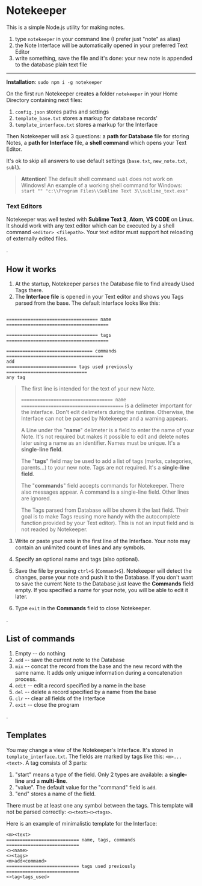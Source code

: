 # Notekeeper


This is a simple Node.js utility for making notes. 

1. type `notekeeper` in your command line (I prefer just "note" as alias) 
2. the Note Interface will be automatically opened in your preferred Text Editor 
3. write something, save the file and it's done: your new note is appended to the database plain text file 

----

**Installation**: `sudo npm i -g notekeeper`

On the first run Notekeeper creates a folder `notekeeper` in your Home Directory containing next files: 
1. `config.json` stores paths and settings 
2. `template_base.txt` stores a markup for database records' 
3. `template_interface.txt` stores a markup for the Interface 

Then Notekeeper will ask 3 questions: 
a **path for Database** file for storing Notes, 
a **path for Interface** file, 
a **shell command** which opens your Text Editor. 

It's ok to skip all answers to use default settings (`base.txt`, `new_note.txt`, `subl`). 

> **Attention!** 
> The default shell command `subl` does not work on Windows! 
> An example of a working shell command for Windows: `start "" "c:\\Program Files\\Sublime Text 3\\sublime_text.exe"` 


### Text Editors
Notekeeper was well tested with **Sublime Text 3**, **Atom**, **VS CODE** on Linux. 
It should work with any text editor which can be executed by a shell command `<editor> <filepath>`. 
Your text editor must support hot reloading of externally edited files.

.


## How it works

1. At the startup, Notekeeper parses the Database file to find already Used Tags there. 
2. The **Interface file** is opened in your Text editor and shows you Tags parsed from the base.
The default interface looks like this:
```

================================== name ======================================

================================== tags ======================================

================================ commands ====================================
add
========================== tags used previously ==============================
any tag

```
> The first line is intended for the text of your new Note. 
>
> `================================== name ======================================` is a delimeter important for the interface. 
> Don't edit delimeters during the runtime. Otherwise, the Interface can not be parsed by Notekeeper and a warning appears. 
> 
> A Line under the "**name**" delimeter is a field to enter the name of your Note. It's not required but makes it possible to edit and delete notes later using a name as an identifier. Names must be unique. It's a **single-line field**. 
> 
> The "**tags**" field may be used to add a list of tags (marks, categories, parents...) to your new note. Tags are not required. It's a **single-line field**. 
> 
> The "**commands**" field accepts commands for Notekeeper. There also messages appear. A command is a single-line field. Other lines are ignored. 
> 
> The Tags parsed from Database will be shown it the last field. Their goal is to make Tags reusing more handy with the autocomplete function provided by your Text editor). This is not an input field and is not readed by Notekeeper. 

3. Write or paste your note in the first line of the Interface. Your note may contain an unlimited count of lines and any symbols. 

4. Specify an optional name and tags (also optional). 

5. Save the file by pressing `ctrl+S` (`Command+S`). 
Notekeeper will detect the changes, parse your note and push it to the Database. 
If you don't want to save the current Note to the Database just leave the **Commands** field empty. 
If you specified a name for your note, you will be able to edit it later.

5. Type `exit` in the **Commands** field to close Notekeeper.

.

## List of commands

1. Empty -- do nothing
2. `add` -- save the current note to the Database
3. `mix` -- concat the record from the base and the new record with the same name. It adds only unique information during a concatenation process.
4. `edit` -- edit a record specified by a name in the base
5. `del` -- delete a record specified by a name from the base
6. `clr` -- clear all fields of the Interface
7. `exit` -- close the program

.

## Templates

You may change a view of the Notekeeper's Interface. It's stored in `template_interface.txt`. The fields are marked by tags like this: `<m>...<text>`. A tag consists of 3 parts:

1. "start" means a type of the field. Only 2 types are available: a **single-line** and a **multi-line**.
2. "value". The default value for the "command" field is `add`.
3. "end" stores a name of the field.

There must be at least one any symbol between the tags. This template will not be parsed correctly: `<><text><><tags>`.  

Here is an example of minimalistic template for the Interface:
```
<m><text>
=========================== name, tags, commands ===========================
<><name>
<><tags>
<m>add<command>
=========================== tags used previously ===========================
<>tag<tags_used>

```
